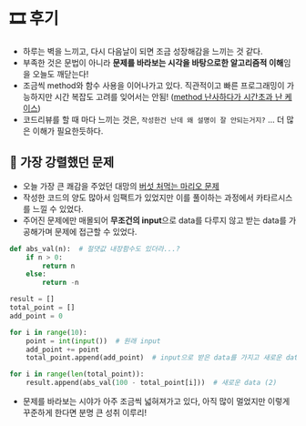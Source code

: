 # 🎞 후기
- 하루는 벽을 느끼고, 다시 다음날이 되면 조금 성장해감을 느끼는 것 같다.
- 부족한 것은 문법이 아니라 **문제를 바라보는 시각을 바탕으로한 알고리즘적 이해**임을 오늘도 깨닫는다!
- 조금씩 method와 함수 사용을 이어나가고 있다. 직관적이고 빠른 프로그래밍이 가능하지만 시간 복잡도 고려를 잊어서는 안됨! ([method 난사하다가 시간초과 난 케이스](./BOJ_1157.py))
- 코드리뷰를 할 때 마다 느끼는 것은, `작성한건 난데 왜 설명이 잘 안되는거지?` ... 더 많은 이해가 필요한듯하다.

## 💎 가장 강렬했던 문제
- 오늘 가장 큰 쾌감을 주었던 대망의 [버섯 처먹는 마리오 문제](./BOJ_2851.py)
- 작성한 코드의 양도 많아서 임팩트가 있었지만 이를 풀이하는 과정에서 카타르시스를 느낄 수 있었다.
- 주어진 문제에만 매몰되어 **무조건의 input**으로 data를 다루지 않고 받는 data를 가공해가며 문제에 접근할 수 있었다.
```python
def abs_val(n):  # 절댓값 내장함수도 있더라...?
    if n > 0:
        return n
    else:
        return -n

result = []
total_point = []
add_point = 0

for i in range(10):
    point = int(input())  # 원래 input
    add_point += point
    total_point.append(add_point)  # input으로 받은 data를 가지고 새로운 data를 정의

for i in range(len(total_point)):
    result.append(abs_val(100 - total_point[i]))  # 새로운 data (2)
```
- 문제를 바라보는 시야가 아주 조금씩 넓혀져가고 있다, 아직 많이 멀었지만 이렇게 꾸준하게 한다면 분명 큰 성취 이루리!